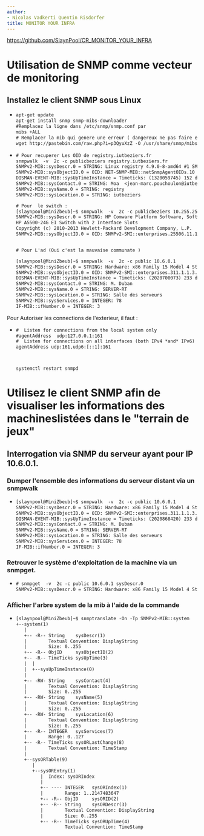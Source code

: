 ```yaml
---
author:
- Nicolas Vadkerti Quentin Risdorfer
title: MONITOR YOUR INFRA
---
```


<https://github.com/SlaynPool/CR_MONITOR_YOUR_INFRA>

Utilisation de SNMP comme vecteur de monitoring
===============================================

Installez le client SNMP sous Linux
-----------------------------------

-   ``` {#commande/1.txt .default caption="Installation d'un Client" label="commande/1.txt" style="Style1"}
    apt-get update
    apt-get install snmp snmp-mibs-downloader
    #Remplacez la ligne dans /etc/snmp/snmp.conf par
    mibs +ALL
    # Remplacer la mib qui genere une erreur ( dangereux ne pas faire en prod) :
    wget http://pastebin.com/raw.php?i=p3QyuXzZ -O /usr/share/snmp/mibs/ietf/SNMPv2-PDU
    ```

<!-- -->

-   ``` {#commande/2.txt .default caption="Test d'interogation" label="commande/2.txt" style="Style1"}
    # Pour recuperer Les OID de registry.iutbeziers.fr
    snmpwalk  -v  2c -c publicbeziers registry.iutbeziers.fr 
    SNMPv2-MIB::sysDescr.0 = STRING: Linux registry 4.9.0-8-amd64 #1 SMP Debian 4.9.130-2 (2018-10-27) x86_64
    SNMPv2-MIB::sysObjectID.0 = OID: NET-SNMP-MIB::netSnmpAgentOIDs.10
    DISMAN-EVENT-MIB::sysUpTimeInstance = Timeticks: (1320059745) 152 days, 18:49:57.45
    SNMPv2-MIB::sysContact.0 = STRING: Moa  <jean-marc.pouchoulon@iutbeziers.fr>
    SNMPv2-MIB::sysName.0 = STRING: registry
    SNMPv2-MIB::sysLocation.0 = STRING: iutbeziers

    # Pour  le switch :
    [slaynpool@MiniZbeub]~$ snmpwalk  -v  2c -c publicbeziers 10.255.255.253
    SNMPv2-MIB::sysDescr.0 = STRING: HP Comware Platform Software, Software Version 5.20.99 Release 2220P09
    HP A5500-24G EI Switch with 2 Interface Slots
    Copyright (c) 2010-2013 Hewlett-Packard Development Company, L.P.
    SNMPv2-MIB::sysObjectID.0 = OID: SNMPv2-SMI::enterprises.25506.11.1.24


    # Pour L'ad (Oui c'est la mauvaise communate )

    [slaynpool@MiniZbeub]~$ snmpwalk  -v  2c -c public 10.6.0.1
    SNMPv2-MIB::sysDescr.0 = STRING: Hardware: x86 Family 15 Model 4 Stepping 3 AT/AT COMPATIBLE - Software: Windows Version 5.2 (Build 3790 Multiprocessor Free)
    SNMPv2-MIB::sysObjectID.0 = OID: SNMPv2-SMI::enterprises.311.1.1.3.1.3
    DISMAN-EVENT-MIB::sysUpTimeInstance = Timeticks: (2020700073) 233 days, 21:03:20.73
    SNMPv2-MIB::sysContact.0 = STRING: M. Duban
    SNMPv2-MIB::sysName.0 = STRING: SERVER-RT
    SNMPv2-MIB::sysLocation.0 = STRING: Salle des serveurs
    SNMPv2-MIB::sysServices.0 = INTEGER: 78
    IF-MIB::ifNumber.0 = INTEGER: 3
    ```

Pour Autoriser les connections de l'exterieur, il faut :

-   ``` {#commande/3.txt .default caption="snmpd.conf" label="commande/3.txt" style="Style1"}
    #  Listen for connections from the local system only
    #agentAddress  udp:127.0.0.1:161
    #  Listen for connections on all interfaces (both IPv4 *and* IPv6)
    agentAddress udp:161,udp6:[::1]:161



    systemctl restart snmpd

    ```

Utilisez le client SNMP afin de visualiser les informations des machineslistées dans le \"terrain de jeux\"
===========================================================================================================

Interrogation via SNMP du serveur ayant pour IP 10.6.0.1.
---------------------------------------------------------

### Dumper l'ensemble des informations du serveur distant via un snmpwalk

-   ``` {#commande/4.txt .default caption="snmpwalk" label="commande/4.txt" style="Style1"}
    [slaynpool@MiniZbeub]~$ snmpwalk  -v  2c -c public 10.6.0.1
    SNMPv2-MIB::sysDescr.0 = STRING: Hardware: x86 Family 15 Model 4 Stepping 3 AT/AT COMPATIBLE - Software: Windows Version 5.2 (Build 3790 Multiprocessor Free)
    SNMPv2-MIB::sysObjectID.0 = OID: SNMPv2-SMI::enterprises.311.1.1.3.1.3
    DISMAN-EVENT-MIB::sysUpTimeInstance = Timeticks: (2020868420) 233 days, 21:31:24.20
    SNMPv2-MIB::sysContact.0 = STRING: M. Duban
    SNMPv2-MIB::sysName.0 = STRING: SERVER-RT
    SNMPv2-MIB::sysLocation.0 = STRING: Salle des serveurs
    SNMPv2-MIB::sysServices.0 = INTEGER: 78
    IF-MIB::ifNumber.0 = INTEGER: 3
    ```

### Retrouver le système d'exploitation de la machine via un snmpget.

-   ``` {#commande/5.txt .default caption="snmpget" label="commande/5.txt" style="Style1"}
    # snmpget  -v  2c -c public 10.6.0.1 sysDescr.0
    SNMPv2-MIB::sysDescr.0 = STRING: Hardware: x86 Family 15 Model 4 Stepping 3 AT/AT COMPATIBLE - Software: Windows Version 5.2 (Build 3790 Multiprocessor Free)
    ```

### Afficher l'arbre system de la mib à l'aide de la commande 

-   ``` {#commande/6.txt .default caption="Arbre de la mib SNMPv2" label="commande/6.txt" style="Style1"}
    [slaynpool@MiniZbeub]~$ snmptranslate -On -Tp SNMPv2-MIB::system  
    +--system(1)
       |
       +-- -R-- String    sysDescr(1)
       |        Textual Convention: DisplayString
       |        Size: 0..255
       +-- -R-- ObjID     sysObjectID(2)
       +-- -R-- TimeTicks sysUpTime(3)
       |  |
       |  +--sysUpTimeInstance(0)
       |
       +-- -RW- String    sysContact(4)
       |        Textual Convention: DisplayString
       |        Size: 0..255
       +-- -RW- String    sysName(5)
       |        Textual Convention: DisplayString
       |        Size: 0..255
       +-- -RW- String    sysLocation(6)
       |        Textual Convention: DisplayString
       |        Size: 0..255
       +-- -R-- INTEGER   sysServices(7)
       |        Range: 0..127
       +-- -R-- TimeTicks sysORLastChange(8)
       |        Textual Convention: TimeStamp
       |
       +--sysORTable(9)
          |
          +--sysOREntry(1)
             |  Index: sysORIndex
             |
             +-- ---- INTEGER   sysORIndex(1)
             |        Range: 1..2147483647
             +-- -R-- ObjID     sysORID(2)
             +-- -R-- String    sysORDescr(3)
             |        Textual Convention: DisplayString
             |        Size: 0..255
             +-- -R-- TimeTicks sysORUpTime(4)
                      Textual Convention: TimeStamp
    ```
